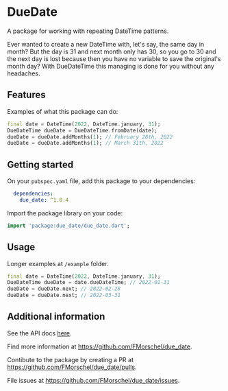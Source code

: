 # DueDate

A package for working with repeating DateTime patterns.

Ever wanted to create a new DateTime with, let's say, the same day in month? But the day is 31 and next month only has 30, so you go to 30 and the next day is lost because then you have no variable to save the original's month day? With DueDateTime this managing is done for you without any headaches.

## Features

Examples of what this package can do:

```dart
final date = DateTime(2022, DateTime.january, 31);
DueDateTime dueDate = DueDateTime.fromDate(date);
dueDate = dueDate.addMonths(1); // February 28th, 2022
dueDate = dueDate.addMonths(1); // March 31th, 2022
```

## Getting started

On your `pubspec.yaml` file, add this package to your dependencies:

```yaml
  dependencies:
    due_date: ^1.0.4
```

Import the package library on your code:

```dart
import 'package:due_date/due_date.dart';
```

## Usage

Longer examples at `/example` folder.

```dart
final date = DateTime(2022, DateTime.january, 31);
DueDateTime dueDate = date.dueDateTime; // 2022-01-31
dueDate = dueDate.next; // 2022-02-28
dueDate = dueDate.next; // 2022-03-31
```

## Additional information

See the API docs [here](https://fmorschel.github.io/due_date/).

Find more information at <https://github.com/FMorschel/due_date>.

Contibute to the package by creating a PR at <https://github.com/FMorschel/due_date/pulls>.

File issues at <https://github.com/FMorschel/due_date/issues>.
